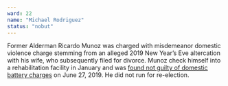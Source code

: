 ```yaml
---
ward: 22
name: "Michael Rodriguez"
status: "nobut"
---
```


Former Alderman Ricardo Munoz was charged with misdemeanor domestic violence charge stemming from an alleged 2019 New Year’s Eve altercation with his wife, who subsequently filed for divorce. Munoz check himself into a rehabilitation facility in January and was [found not guilty of domestic battery charges](https://chicago.suntimes.com/politics/2019/6/27/18761720/chicago-alderman-ricardo-munoz-not-guilty-misdemeanor-domestic-battery) on June 27, 2019. He did not run for re-election.
